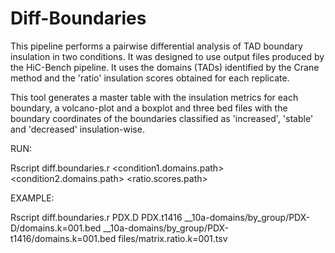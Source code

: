 # Diff-Boundaries

This pipeline performs a pairwise differential analysis of TAD boundary insulation in two conditions. It was designed to use output files produced by the HiC-Bench pipeline. It uses the domains (TADs) identified by the Crane method and the 'ratio' insulation scores obtained for each replicate.

This tool generates a master table with the insulation metrics for each boundary, a volcano-plot and a boxplot and three bed files with the boundary coordinates of the boundaries classified as 'increased', 'stable' and 'decreased' insulation-wise.

RUN:

Rscript diff.boundaries.r <condition1.domains.path> <condition2.domains.path> <ratio.scores.path>

EXAMPLE:

Rscript diff.boundaries.r PDX.D PDX.t1416 __10a-domains/by_group/PDX-D/domains.k=001.bed __10a-domains/by_group/PDX-t1416/domains.k=001.bed files/matrix.ratio.k=001.tsv
